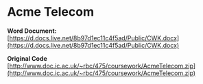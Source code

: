 # Acme Telecom #

**Word Document:** [https://d.docs.live.net/8b97d1ec11c4f5ad/Public/CWK.docx](https://d.docs.live.net/8b97d1ec11c4f5ad/Public/CWK.docx)

**Original Code** [http://www.doc.ic.ac.uk/~rbc/475/coursework/AcmeTelecom.zip](http://www.doc.ic.ac.uk/~rbc/475/coursework/AcmeTelecom.zip)